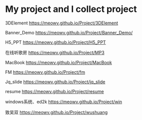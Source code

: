 # My project and I collect project

3DElement
https://meowv.github.io/Project/3DElement

Banner_Demo
https://meowv.github.io/Project/Banner_Demo/

H5_PPT
https://meowv.github.io/Project/H5_PPT

在线听歌房
https://meowv.github.io/Project/MP3

MacBook
https://meowv.github.io/Project/MacBook

FM
https://meowv.github.io/Project/fm

Jq_slide
https://meowv.github.io/Project/jq_slide

resume
https://meowv.github.io/Project/resume

windows系统、ed2k
https://meowv.github.io/Project/win

致吴双
https://meowv.github.io/Project/wushuang

